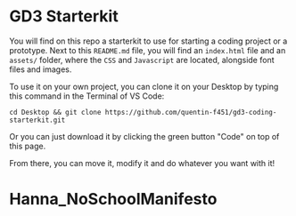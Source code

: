 # GD3 Starterkit

You will find on this repo a starterkit to use for starting a coding project or a prototype. Next to this `README.md` file, you will find an `index.html` file and an `assets/` folder, where the `CSS` and `Javascript` are located, alongside font files and images.

To use it on your own project, you can clone it on your Desktop by typing this command in the Terminal of VS Code:

```
cd Desktop && git clone https://github.com/quentin-f451/gd3-coding-starterkit.git
```

Or you can just download it by clicking the green button "Code" on top of this page.

From there, you can move it, modify it and do whatever you want with it!
# Hanna_NoSchoolManifesto
